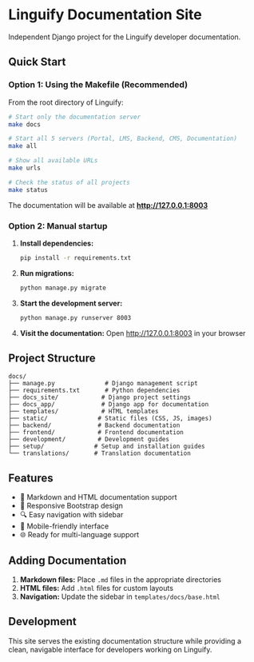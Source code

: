 # Linguify Documentation Site

Independent Django project for the Linguify developer documentation.

## Quick Start

### Option 1: Using the Makefile (Recommended)

From the root directory of Linguify:

```bash
# Start only the documentation server
make docs

# Start all 5 servers (Portal, LMS, Backend, CMS, Documentation)
make all

# Show all available URLs
make urls

# Check the status of all projects
make status
```

The documentation will be available at **http://127.0.0.1:8003**

### Option 2: Manual startup

1. **Install dependencies:**
   ```bash
   pip install -r requirements.txt
   ```

2. **Run migrations:**
   ```bash
   python manage.py migrate
   ```

3. **Start the development server:**
   ```bash
   python manage.py runserver 8003
   ```

4. **Visit the documentation:**
   Open http://127.0.0.1:8003 in your browser

## Project Structure

```
docs/
├── manage.py              # Django management script
├── requirements.txt       # Python dependencies
├── docs_site/            # Django project settings
├── docs_app/             # Django app for documentation
├── templates/            # HTML templates
├── static/              # Static files (CSS, JS, images)
├── backend/             # Backend documentation
├── frontend/            # Frontend documentation
├── development/         # Development guides
├── setup/              # Setup and installation guides
└── translations/       # Translation documentation
```

## Features

- 📖 Markdown and HTML documentation support
- 🎨 Responsive Bootstrap design
- 🔍 Easy navigation with sidebar
- 📱 Mobile-friendly interface
- 🌐 Ready for multi-language support

## Adding Documentation

1. **Markdown files:** Place `.md` files in the appropriate directories
2. **HTML files:** Add `.html` files for custom layouts
3. **Navigation:** Update the sidebar in `templates/docs/base.html`

## Development

This site serves the existing documentation structure while providing a clean, navigable interface for developers working on Linguify.